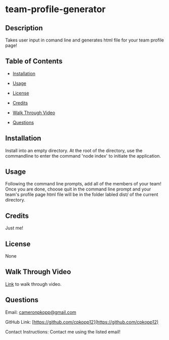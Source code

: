 # team-profile-generator
## Description
Takes user input in comand line and generates html file for your team profile page! 


## Table of Contents

- [Installation](#installation)

- [Usage](#usage)

- [License](#license)

- [Credits](#credits)

- [Walk Through Video](#walk-through-video)

- [Questions](#questions)

  
  

## Installation
Install into an empty directory. At the root of the directory, use the commandline to enter the command 'node index' to initiate the application.

## Usage

Following the command line prompts, add all of the members of your team! Once you are done, choose quit in the command line prompt and your team's profile page html file will be in the folder labled dist/ of the current directory.

## Credits

Just me! 

## License

None

## Walk Through Video
[Link](https://drive.google.com/file/d/16MLFEhBViwOw9O_AelqbkD3Oe5MDVT72/view) to walk through video.


## Questions

Email: cameronpkopp@gmail.com

GitHub Link: [https://github.com/cpkopp12](https://github.com/cpkopp12)

Contact Instructions: Contact me using the listed email!
